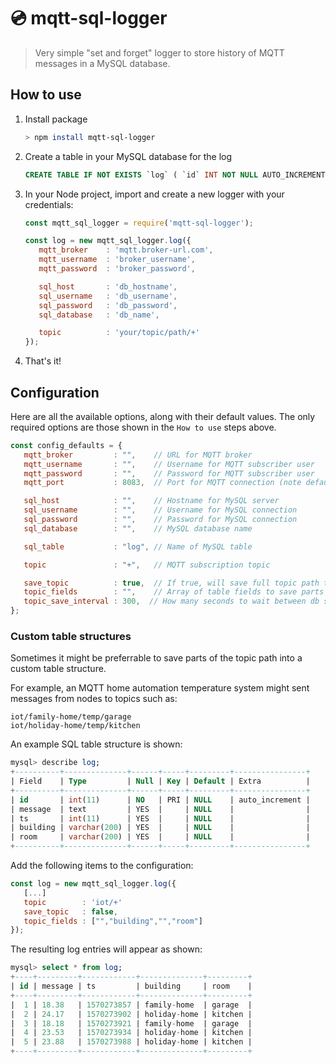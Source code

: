 # 💿 mqtt-sql-logger

> Very simple "set and forget" logger to store history of MQTT messages in a MySQL database.

## How to use

1. Install package

   ```bash
   > npm install mqtt-sql-logger
   ```

2. Create a table in your MySQL database for the log

   ```sql
   CREATE TABLE IF NOT EXISTS `log` ( `id` INT NOT NULL AUTO_INCREMENT , `topic` VARCHAR(200) NULL , `message` TEXT NULL , `ts` INT NULL , PRIMARY KEY (`id`)) ENGINE = InnoDB;
   ```

3. In your Node project, import and create a new logger with your credentials:

   ```js
   const mqtt_sql_logger = require('mqtt-sql-logger');

   const log = new mqtt_sql_logger.log({
      mqtt_broker    : 'mqtt.broker-url.com',
      mqtt_username  : 'broker_username',
      mqtt_password  : 'broker_password',

      sql_host       : 'db_hostname',
      sql_username   : 'db_username',
      sql_password   : 'db_password',
      sql_database   : 'db_name',

      topic          : 'your/topic/path/+'
   });
   ```

4. That's it!

## Configuration

Here are all the available options, along with their default values. The only required options are those shown in the `How to use` steps above.

```js
const config_defaults = {
   mqtt_broker         : "",    // URL for MQTT broker
   mqtt_username       : "",    // Username for MQTT subscriber user
   mqtt_password       : "",    // Password for MQTT subscriber user
   mqtt_port           : 8083,  // Port for MQTT connection (note default is to use secure web sockets)

   sql_host            : "",    // Hostname for MySQL server
   sql_username        : "",    // Username for MySQL connection
   sql_password        : "",    // Password for MySQL connection
   sql_database        : "",    // MySQL database name

   sql_table           : "log", // Name of MySQL table

   topic               : "+",   // MQTT subscription topic

   save_topic          : true,  // If true, will save full topic path to 'topic' field
   topic_fields        : "",    // Array of table fields to save parts of topic path to (see below)
   topic_save_interval : 300,  // How many seconds to wait between db saves on the same topic
};
```

### Custom table structures

Sometimes it might be preferrable to save parts of the topic path into a custom table structure.

For example, an MQTT home automation temperature system might sent messages from nodes to topics such as:

```
iot/family-home/temp/garage
iot/holiday-home/temp/kitchen
```

An example SQL table structure is shown:

```sql
mysql> describe log;
+----------+--------------+------+-----+---------+----------------+
| Field    | Type         | Null | Key | Default | Extra          |
+----------+--------------+------+-----+---------+----------------+
| id       | int(11)      | NO   | PRI | NULL    | auto_increment |
| message  | text         | YES  |     | NULL    |                |
| ts       | int(11)      | YES  |     | NULL    |                |
| building | varchar(200) | YES  |     | NULL    |                |
| room     | varchar(200) | YES  |     | NULL    |                |
+----------+--------------+------+-----+---------+----------------+
```

Add the following items to the configuration:

   ```js
   const log = new mqtt_sql_logger.log({
      [...]
      topic        : 'iot/+'
      save_topic   : false,
      topic_fields : ["","building","","room"]
   });
   ```

The resulting log entries will appear as shown:

```sql
mysql> select * from log;
+----+---------+------------+--------------+---------+
| id | message | ts         | building     | room    |
+----+---------+------------+--------------+---------+
|  1 | 18.38   | 1570273857 | family-home  | garage  |
|  2 | 24.17   | 1570273902 | holiday-home | kitchen |
|  3 | 18.18   | 1570273921 | family-home  | garage  |
|  4 | 23.53   | 1570273934 | holiday-home | kitchen |
|  5 | 23.88   | 1570273988 | holiday-home | kitchen |
+----+---------+------------+--------------+---------+
```
